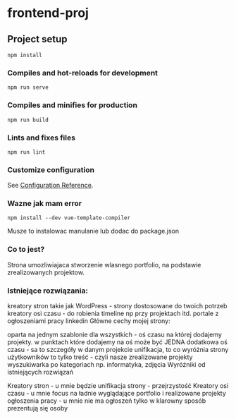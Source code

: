 # frontend-proj

## Project setup
```
npm install
```

### Compiles and hot-reloads for development
```
npm run serve
```

### Compiles and minifies for production
```
npm run build
```

### Lints and fixes files
```
npm run lint
```

### Customize configuration
See [Configuration Reference](https://cli.vuejs.org/config/).

### Wazne jak mam error
```
npm install --dev vue-template-compiler
```
Musze to instalowac manulanie lub dodac do package.json


### Co to jest?
Strona umozliwiajaca stworzenie wlasnego portfolio, na podstawie zrealizowanych projektow.

### Istniejące rozwiązania:

kreatory stron takie jak WordPress - strony dostosowane do twoich potrzeb
kreatory osi czasu - do robienia timeline np przy projektach itd.
portale z ogłoszeniami pracy linkedin
Główne cechy mojej strony:

oparta na jednym szablonie dla wszystkich - oś czasu na której dodajemy projekty.
w punktach które dodajemy na oś może być JEDNA dodatkowa oś czasu - sa to szczegóły w danym projekcie
unifikacja, to co wyróżnia strony użytkowników to tylko treść - czyli nasze zrealizowane projekty
wyszukiwarka po kategoriach np. informatyka, zdjęcia
Wyróżniki od istniejących rozwiązań

Kreatory stron - u mnie będzie unifikacja strony - przejrzystość
Kreatory osi czasu - u mnie focus na ładnie wyglądające portfolio i realizowane projekty
ogłoszenia pracy - u mnie nie ma ogłoszeń tylko w klarowny sposób prezentują się osoby
